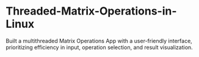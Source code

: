 # Threaded-Matrix-Operations-in-Linux
Built a multithreaded Matrix Operations App with a user-friendly interface, prioritizing efficiency in input, operation selection, and result visualization.

